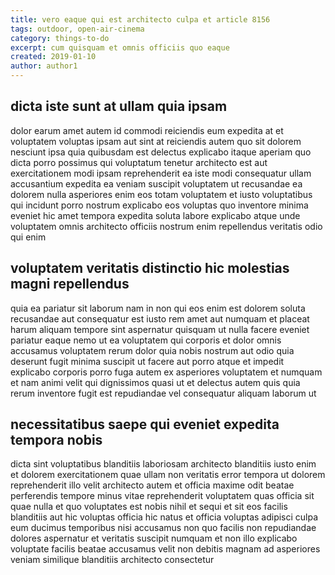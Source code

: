 ```yaml
---
title: vero eaque qui est architecto culpa et article 8156
tags: outdoor, open-air-cinema
category: things-to-do
excerpt: cum quisquam et omnis officiis quo eaque
created: 2019-01-10
author: author1
---
```


## dicta iste sunt at ullam quia ipsam

dolor earum amet autem id commodi reiciendis eum expedita at et voluptatem voluptas ipsam aut sint at reiciendis autem quo sit dolorem nesciunt ipsa quia quibusdam est delectus explicabo itaque aperiam quo dicta porro possimus qui voluptatum tenetur architecto est aut exercitationem modi ipsam reprehenderit ea iste modi consequatur ullam accusantium expedita ea veniam suscipit voluptatem ut recusandae ea dolorem nulla asperiores enim eos totam voluptatem et iusto voluptatibus qui incidunt porro nostrum explicabo eos voluptas quo inventore minima eveniet hic amet tempora expedita soluta labore explicabo atque unde voluptatem omnis architecto officiis nostrum enim repellendus veritatis odio qui enim

## voluptatem veritatis distinctio hic molestias magni repellendus

quia ea pariatur sit laborum nam in non qui eos enim est dolorem soluta recusandae aut consequatur est iusto rem amet aut numquam et placeat harum aliquam tempore sint aspernatur quisquam ut nulla facere eveniet pariatur eaque nemo ut ea voluptatem qui corporis et dolor omnis accusamus voluptatem rerum dolor quia nobis nostrum aut odio quia deserunt fugit minima suscipit ut facere aut porro atque et impedit explicabo corporis porro fuga autem ex asperiores voluptatem et numquam et nam animi velit qui dignissimos quasi ut et delectus autem quis quia rerum inventore fugit est repudiandae vel consequatur aliquam laborum ut

## necessitatibus saepe qui eveniet expedita tempora nobis

dicta sint voluptatibus blanditiis laboriosam architecto blanditiis iusto enim et dolorem exercitationem quae ullam non veritatis error tempora ut dolorem reprehenderit illo velit architecto autem et officia maxime odit beatae perferendis tempore minus vitae reprehenderit voluptatem quas officia sit quae nulla et quo voluptates est nobis nihil et sequi et sit eos facilis blanditiis aut hic voluptas officia hic natus et officia voluptas adipisci culpa eum ducimus temporibus nisi accusamus non quo facilis non repudiandae dolores aspernatur et veritatis suscipit numquam et non illo explicabo voluptate facilis beatae accusamus velit non debitis magnam ad asperiores veniam similique blanditiis architecto consectetur
